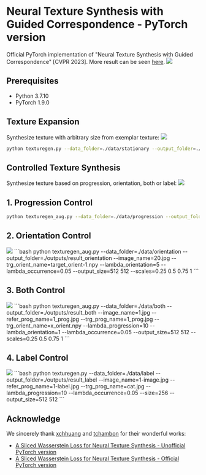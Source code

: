 # Neural Texture Synthesis with Guided Correspondence - PyTorch version
Official PyTorch implementation of "Neural Texture Synthesis with Guided Correspondence" [CVPR 2023]. More result can be seen [here](https://eliotchenkj.github.io/Guided-Correspondence-Loss-Sup/).
<img src="./images/teaser.png">

## Prerequisites
* Python 3.7.10
* PyTorch 1.9.0

## Texture Expansion
Synthesize texture with arbitrary size from exemplar texture:
<img src="./images/uncontrol.png">
```bash
python texturegen.py --data_folder=./data/stationary --output_folder=./outputs/result_synthesis --image_name=11.jpg --size=256 --output_size=512 512 --base_iters=500 --finetune_iters=0
```

## Controlled Texture Synthesis
Synthesize texture based on progression, orientation, both or label:
<img src="./images/annotation.png">
## 1. Progression Control
```bash
python texturegen_aug.py --data_folder=./data/progression --output_folder=./outputs/result_progression --image_name=6.jpg --refer_prog_name=6_prog.png --trg_prog_name=1_prog.png --lambda_progression=50 --lambda_occurrence=0.05 --output_size=512 512 --scales=0.25 0.5 0.75 1 --use_flip
```

## 2. Orientation Control
<img src="./images/orientation.png">
```bash
python texturegen_aug.py --data_folder=./data/orientation --output_folder=./outputs/result_orientation --image_name=20.jpg --trg_orient_name=target_orient-1.npy --lambda_orientation=5 --lambda_occurrence=0.05 --output_size=512 512 --scales=0.25 0.5 0.75 1
```

## 3. Both Control
<img src="./images/two_control.png">
```bash
python texturegen_aug.py --data_folder=./data/both --output_folder=./outputs/result_both --image_name=1.jpg --refer_prog_name=1_prog.jpg --trg_prog_name=1_prog.jpg --trg_orient_name=x_orient.npy --lambda_progression=10 --lambda_orientation=1 --lambda_occurrence=0.05 --output_size=512 512 --scales=0.25 0.5 0.75 1
```

## 4. Label Control
<img src="./images/annotation.png">
```bash
python texturegen.py --data_folder=./data/label --output_folder=./outputs/result_label --image_name=1-image.jpg --refer_prog_name=1-label.jpg --trg_prog_name=cat.jpg --lambda_progression=10 --lambda_occurrence=0.05 --size=256 --output_size=512 512
```

## Acknowledge
We sincerely thank [xchhuang](https://github.com/xchhuang) and [tchambon](https://github.com/tchambon) for their wonderful works:
- [A Sliced Wasserstein Loss for Neural Texture Synthesis - Unofficial PyTorch version](https://github.com/xchhuang/pytorch_sliced_wasserstein_loss)
- [A Sliced Wasserstein Loss for Neural Texture Synthesis - Official PyTorch version](https://github.com/tchambon/A-Sliced-Wasserstein-Loss-for-Neural-Texture-Synthesis)
